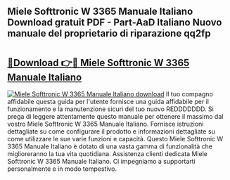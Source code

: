 ## Miele Softtronic W 3365 Manuale Italiano Download gratuit PDF - Part-AaD Italiano Nuovo manuale del proprietario di riparazione qq2fp

# <h2><a href="http://dfdd9p.blite.top/?on=Miele+Softtronic+W+3365+Manuale+Italiano">🔗Download 👉🔴 Miele Softtronic W 3365 Manuale Italiano</a></h2>

[![Miele Softtronic W 3365 Manuale Italiano download](https://i.imgur.com/lujVjoI.png)](http://dfdd9p.blite.top/?on=Miele+Softtronic+W+3365+Manuale+Italiano)
Il tuo compagno affidabile questa guida per l'utente fornisce una guida affidabile per il funzionamento e la manutenzione sicuri del tuo nuovo REDDDDDDD. Si prega di leggere attentamente questo manuale per ottenere il massimo dal vostro Miele Softtronic W 3365 Manuale Italiano. Fornisce istruzioni dettagliate su come configurare il prodotto e informazioni dettagliate su come utilizzare le sue varie funzioni e capacità. Questo Miele Softtronic W 3365 Manuale Italiano è dotato di una vasta gamma di funzionalità che miglioreranno la tua vita quotidiana. Assistenza clienti dedicata Miele Softtronic W 3365 Manuale Italiano. Ci impegniamo a supportarti personalmente e in modo tempestivo.
